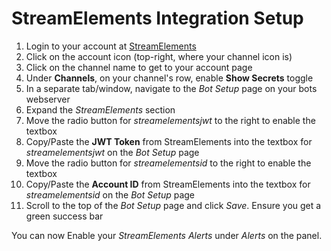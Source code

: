 # StreamElements Integration Setup

1. Login to your account at [StreamElements](https://streamelements.com/dashboard)
2. Click on the account icon (top-right, where your channel icon is)
3. Click on the channel name to get to your account page
4. Under **Channels**, on your channel's row, enable **Show Secrets** toggle
5. In a separate tab/window, navigate to the _Bot Setup_ page on your bots webserver
6. Expand the _StreamElements_ section
7. Move the radio button for _streamelementsjwt_ to the right to enable the textbox
8. Copy/Paste the **JWT Token** from StreamElements into the textbox for _streamelementsjwt_ on the _Bot Setup_ page
9. Move the radio button for _streamelementsid_ to the right to enable the textbox
10. Copy/Paste the **Account ID** from StreamElements into the textbox for _streamelementsid_ on the _Bot Setup_ page
11. Scroll to the top of the _Bot Setup_ page and click _Save_. Ensure you get a green success bar

You can now Enable your *StreamElements Alerts* under *Alerts* on the panel.

